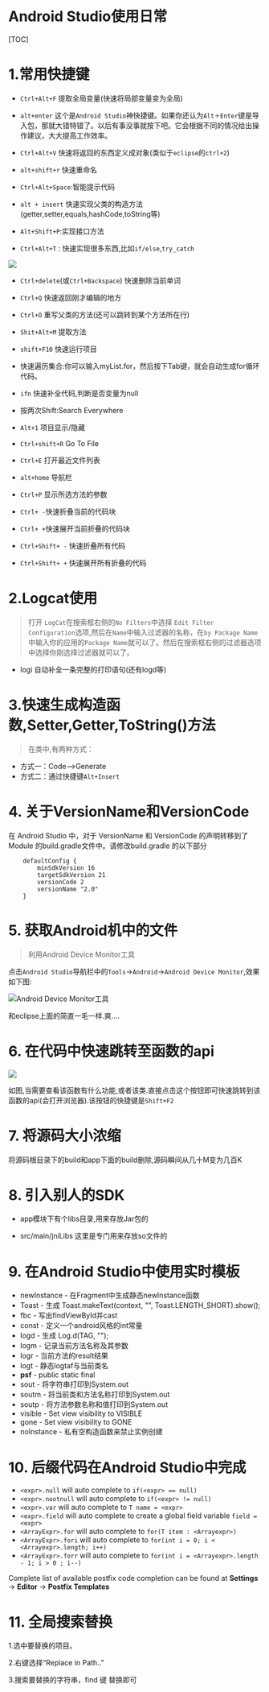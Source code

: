# Android Studio使用日常 

[TOC]

# 1.常用快捷键

 - `Ctrl+Alt+F` 提取全局变量(快速将局部变量变为全局)

 - `alt+enter` 这个是`Android Studio`神快捷键。如果你还认为`Alt＋Enter`键是导入包，那就大错特错了。以后有事没事就按下吧。它会根据不同的情况给出操作建议，大大提高工作效率。

 - `Ctrl+Alt+V` 快速将返回的东西定义成对象(类似于`eclipse`的`ctrl+2`)

 - `alt+shift+r`  快速重命名

 - `Ctrl+Alt+Space`:智能提示代码

 - `alt + insert`  快速实现父类的构造方法(getter,setter,equals,hashCode,toString等)

 - `Alt+Shift+P`:实现接口方法
 - `Ctrl+Alt+T` : 快速实现很多东西,比如`if/else`,`try_catch`
 
![](http://olg7c0d2n.bkt.clouddn.com/17-2-26/48308793-file_1488118565497_bfe1.png)

 - `Ctrl+delete`(或`Ctrl+Backspace`) 快速删除当前单词

 - `Ctrl+Q`  快速返回刚才编辑的地方
 - `Ctrl+O`  重写父类的方法(还可以跳转到某个方法所在行)
 
 - `Shit+Alt+M` 提取方法
	
 - `shift+F10`  快速运行项目
 - 快速遍历集合:你可以输入myList.for，然后按下Tab键，就会自动生成for循环代码。	
 - `ifn`  快速补全代码,判断是否变量为null

 - 按两次Shift:Search Everywhere

 - `Alt+1`  项目显示/隐藏

 - `Ctrl+shift+R`  Go To File

 - `Ctrl+E` 打开最近文件列表

 - `alt+home` 导航栏

 - `Ctrl+P` 显示所选方法的参数

 - `Ctrl+ -`快速折叠当前的代码块

 - `Ctrl+ +`快速展开当前折叠的代码块

 - `Ctrl+Shift+ -` 快速折叠所有代码

 -  `Ctrl+Shift+ +`  快速展开所有折叠的代码

# 2.Logcat使用

>打开 `LogCat`在搜索框右侧的`No Filters`中选择 `Edit Filter Configuration`选项,然后在`Name`中输入过滤器的名称，在`by Package Name`中输入你的应用的`Package Name`就可以了。然后在搜索框右侧的过滤器选项中选择你刚选择过滤器就可以了。

- logi 自动补全一条完整的打印语句(还有logd等)

# 3.快速生成构造函数,Setter,Getter,ToString()方法

>在类中,有两种方式：

 - 方式一：Code-->Generate
 - 方式二：通过快捷键`Alt+Insert`

# 4. 关于VersionName和VersionCode

在 Android Studio 中，对于 VersionName 和 VersionCode 的声明转移到了 Module 的build.gradle文件中。请修改build.gradle 的以下部分

		defaultConfig {
	        minSdkVersion 16
	        targetSdkVersion 21
	        versionCode 2
	        versionName "2.0"
	    }

# 5. 获取Android机中的文件
>利用Android Device Monitor工具

点击`Android Studio`导航栏中的`Tools`->`Android`->`Android Device Monitor`,效果如下图:

![Android Device Monitor工具](http://olg7c0d2n.bkt.clouddn.com/17-2-24/49351660-file_1487943471539_4208.png)

和eclipse上面的简直一毛一样.爽....

# 6. 在代码中快速跳转至函数的api

![](http://olg7c0d2n.bkt.clouddn.com/17-2-27/71297359-file_1488172308728_20ad.png)

如图,当需要查看该函数有什么功能,或者该类.直接点击这个按钮即可快速跳转到该函数的api(会打开浏览器).该按钮的快捷键是`Shift+F2`

# 7. 将源码大小浓缩

将源码根目录下的build和app下面的build删除,源码瞬间从几十M变为几百K

# 8. 引入别人的SDK

- app模块下有个libs目录,用来存放Jar包的

- src/main/jniLibs  这里是专门用来存放so文件的

# 9. 在Android Studio中使用实时模板

- newInstance - 在Fragment中生成静态newInstance函数
- Toast - 生成 Toast.makeText(context, "", Toast.LENGTH_SHORT).show();
- fbc - 写出findViewById并cast
- const - 定义一个android风格的int常量
- logd - 生成 Log.d(TAG, "");
- logm - 记录当前方法名称及其参数
- logr - 当前方法的result结果
- logt - 静态logtaf与当前类名
- **psf** - public static final
- sout - 将字符串打印到System.out
- soutm - 将当前类和方法名称打印到System.out
- soutp - 将方法参数名称和值打印到System.out
- visible - Set view visibility to VISIBLE
- gone - Set view visibility to GONE
- noInstance - 私有空构造函数来禁止实例创建

# 10. 后缀代码在Android Studio中完成

  + `<expr>.null` will auto complete to `if(<expr> == null)`
  + `<expr>.nootnull` will auto complete to `if(<expr> != null)`
  + `<expr>.var` will auto complete to `T name = <expr>`
  + `<expr>.field` will auto complete to create a global field variable `field = <expr>`
  + `<ArrayExpr>.for` will auto complete to `for(T item : <Arrayexpr>)`
  + `<ArrayExpr>.fori` will auto complete to `for(int i = 0; i < <Arrayexpr>.length; i++)`
  + `<ArrayExpr>.forr` will auto complete to `for(int i = <Arrayexpr>.length - 1; i > 0 ; i--)`


Complete list of available postfix code completion can be found at **Settings** → **Editor** → **Postfix Templates**

# 11. 全局搜索替换

1.选中要替换的项目。

2.右键选择“Replace in Path..”

3.搜索要替换的字符串，find 键 替换即可
